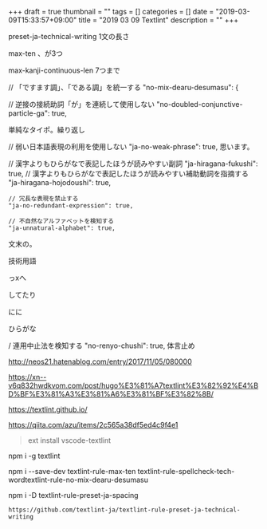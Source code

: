 +++
draft = true
thumbnail = ""
tags = []
categories = []
date = "2019-03-09T15:33:57+09:00"
title = "2019 03 09 Textlint"
description = ""
+++

preset-ja-technical-writing
1文の長さ

max-ten
、が3つ

max-kanji-continuous-len
7つまで

 // 「ですます調」、「である調」を統一する
      "no-mix-dearu-desumasu": {

// 逆接の接続助詞「が」を連続して使用しない
      "no-doubled-conjunctive-particle-ga": true,

単純なタイポ。繰り返し

// 弱い日本語表現の利用を使用しない
      "ja-no-weak-phrase": true,
思います。

// 漢字よりもひらがなで表記したほうが読みやすい副詞
    "ja-hiragana-fukushi": true,
    // 漢字よりもひらがなで表記したほうが読みやすい補助動詞を指摘する
    "ja-hiragana-hojodoushi": true,


    // 冗長な表現を禁止する
    "ja-no-redundant-expression": true,

    // 不自然なアルファベットを検知する
    "ja-unnatural-alphabet": true,


文末の。

技術用語


っxへ


してたり

にに

ひらがな

/ 連用中止法を検知する
    "no-renyo-chushi": true,
体言止め

http://neos21.hatenablog.com/entry/2017/11/05/080000

https://xn--v6q832hwdkvom.com/post/hugo%E3%81%A7textlint%E3%82%92%E4%BD%BF%E3%81%A3%E3%81%A6%E3%81%BF%E3%82%8B/


https://textlint.github.io/

https://qiita.com/azu/items/2c565a38df5ed4c9f4e1


>ext install vscode-textlint

npm i -g textlint

npm i --save-dev textlint-rule-max-ten textlint-rule-spellcheck-tech-wordtextlint-rule-no-mix-dearu-desumasu

npm i -D textlint-rule-preset-ja-spacing

    https://github.com/textlint-ja/textlint-rule-preset-ja-technical-writing
